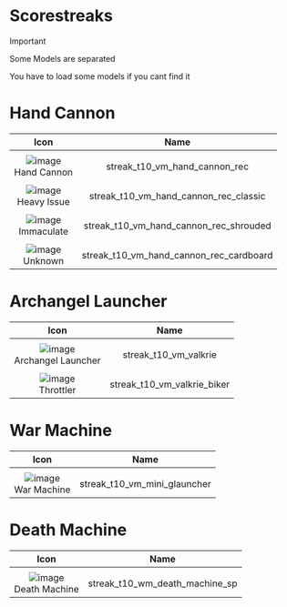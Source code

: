 # Scorestreaks
> [!IMPORTANT]
> Some Models are separated 
>
> You have to load some models if you cant find it 
>



# Hand Cannon

| Icon | Name |
| :--: | :--: | 
| | | | | 
![image](https://static.wikia.nocookie.net/callofduty/images/9/98/HandCannon_Scorestreak_HUD_Icon_BO6.png/revision/latest?cb=20241120152354)<br> Hand Cannon | streak_t10_vm_hand_cannon_rec | 
| | | | |
![image](https://upload.wikimedia.org/wikipedia/commons/a/a3/Image-not-found.png)<br> Heavy Issue | streak_t10_vm_hand_cannon_rec_classic | 
| | | | |
![image](https://static.wikia.nocookie.net/callofduty/images/4/4d/Immaculate_HandCannon_Skin_BO6.png/revision/latest?cb=20250115223924)<br> Immaculate | streak_t10_vm_hand_cannon_rec_shrouded | 
| | | | |
![image](https://upload.wikimedia.org/wikipedia/commons/a/a3/Image-not-found.png)<br> Unknown | streak_t10_vm_hand_cannon_rec_cardboard | 

# Archangel Launcher

| Icon | Name |
| :--: | :--: | 
| | | | | 
![image](https://static.wikia.nocookie.net/callofduty/images/f/f3/ArchangelLauncher_Scorestreak_HUD_Icon_BO6.png/revision/latest?cb=20241101012204)<br> Archangel Launcher | streak_t10_vm_valkrie | 
| | | | | 
![image](https://static.wikia.nocookie.net/callofduty/images/1/14/Throttler_ArchangelLauncher_Skin_BO6.png/revision/latest?cb=20250115223508)<br> Throttler | streak_t10_vm_valkrie_biker | 

# War Machine

| Icon | Name |
| :--: | :--: | 
| | | | | 
![image](https://static.wikia.nocookie.net/callofduty/images/3/39/WarMachine_Scorestreak_HUD_Icon_BO6.png/revision/latest?cb=20250207154314)<br> War Machine | streak_t10_vm_mini_glauncher | 

# Death Machine

| Icon | Name |
| :--: | :--: | 
| | | | | 
![image](https://static.wikia.nocookie.net/callofduty/images/c/cf/DeathMachine_Scorestreak_HUD_Icon_BO6.png/revision/latest?cb=20250403223538)<br> Death Machine | streak_t10_wm_death_machine_sp | 


